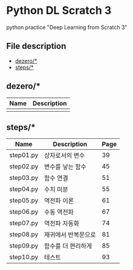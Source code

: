 # Python DL Scratch 3

python practice "Deep Learning from Scratch 3"

## File description
- [dezero/*](#dezero/*)
- [steps/*](#steps/*)

## dezero/*
| Name | Description |
| --- | --- |
|  |  |


## steps/*
| Name | Description | Page |
| --- | --- | --- |
| step01.py | 상자로서의 변수 | 39 |
| step02.py | 변수를 낳는 함수 | 45 |
| step03.py | 함수 연결 | 51 |
| step04.py | 수치 미분 | 55 |
| step05.py | 역전파 이론 | 61 |
| step06.py | 수동 역전파 | 67 |
| step07.py | 역전파 자동화 | 74 |
| step08.py | 재귀에서 반복문으로 | 81 |
| step09.py | 함수를 더 편리하게 | 85 |
| step10.py | 테스트 | 93 |